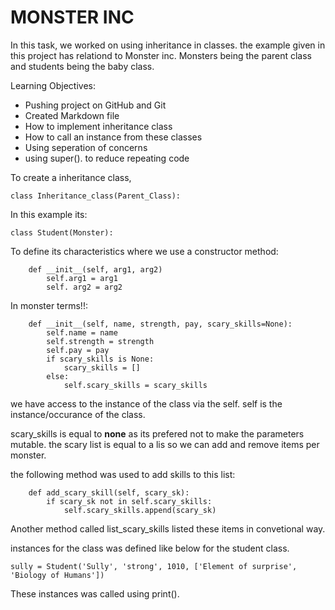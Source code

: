 # MONSTER INC

In this task, we worked on using inheritance  in classes. the example given in this project has relationd to Monster inc.
Monsters being the parent class and students being the baby class.

Learning Objectives:
- Pushing project on GitHub and Git
- Created Markdown file
- How to implement inheritance class
- How to call an instance from these classes
- Using seperation of concerns
- using super(). to reduce repeating code

To create a inheritance class, 

````
class Inheritance_class(Parent_Class):
````
In this example its: 
````
class Student(Monster):
````

To define its characteristics where we use a constructor method:
```
    def __init__(self, arg1, arg2)
        self.arg1 = arg1
        self. arg2 = arg2
```
In monster terms!!:
```
    def __init__(self, name, strength, pay, scary_skills=None):
        self.name = name
        self.strength = strength
        self.pay = pay
        if scary_skills is None:
            scary_skills = []
        else:
            self.scary_skills = scary_skills
````
we have access to the instance of the class via the self. self is the instance/occurance of the class.

scary_skills is equal to **none** as its prefered not to make the parameters mutable. the scary list is equal to a lis
so we can add and remove items per monster. 

the following method was used to add skills to this list:
````
    def add_scary_skill(self, scary_sk):
        if scary_sk not in self.scary_skills:
            self.scary_skills.append(scary_sk)
````

Another method called list_scary_skills listed these items in convetional way.


instances for the class was defined like below for the student class.
````
sully = Student('Sully', 'strong', 1010, ['Element of surprise', 'Biology of Humans'])
````

These instances was called using print(). 